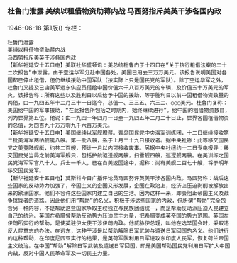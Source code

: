 ### 杜鲁门泄露  美续以租借物资助蒋内战  马西努指斥美英干涉各国内政

1946-06-18
第1版()
专栏：

    杜鲁门泄露
    美续以租借物资助蒋内战
    马西努指斥美英干涉各国内政
    【新华社延安十五日电】美联社华盛顿讯：美总统杜鲁门于十四日在“关于执行租借法案的二十二次报告”中泄露，由于空运华军分赴中国各处，美国已用去三万万美元。该报告说明美国对各国都已停止租借，但仍继续援助中国军队（按实际上只是国民党的军队）。除了空运华军之外，杜鲁门又提及已由美军远东供应员借给中国价值六千八百万美元的车辆，及价值五十万美元的军火。该报告称：所有这些以及胜利日以后给予中国的援助，等于胜利日以前中国租借物资数量的两倍，由一九四五年十二月三十一日迄今，总值一、三三五、六三二、○○○美元。杜鲁门复称：美国给中国的军事援助，“在此报告所包括之时期内，始终继续进行”。给中国的租借物资数目，列为世界第五位。他说：由一九四一年四月一日至一九四五年二月二十日止，世界各国租借物资的总值，为四百九十万万零九千六百万美元。
    【新华社延安十五日电】美国继续以军舰赠蒋。青岛国民党中央海军训练团，十二日继续接收第二批美海军两栖舰艇八艘。第一批八艘，系于上月二十九日接收者。据中央社称：此等移交国民党之美登陆舰艇，约共二百艘，预计一月以内可接收竣事。另据中央社纽约十二日专电报导：移交国民党当局之前美海军舰只，包括护航驱送舰两艘，扫雷舰四艘，巡逻舰两艘。在美训练之国民党海军军官八十人，兵士一千人，已在自美返国途中，据称：尚有美舰二百七十艘，将于明年移交国民党军。
    【新华社延安十五日电】莫斯科今日广播评论员马西努评英美干涉各国内政。马西努称：战后这些国家的反动势力加强了，帝国主义的企图又形发展，企图在政治上，经济上压迫剥削被解放出来的欧洲国家。他们不容许这些国家内建立自己的生活。因为这样一来，即会阻止帝国主义及战争挑拨者的道路。因此他们用“帮助”的名义，积极干涉这些国家的内政，但所谓“帮助”完全包含另一种内容，不是帮助这些国家争取主权独立与民族团结统一，而是帮助反动派压迫人民建立自己的统治。英国在希腊曾帮助反动势力压迫民主力量，把希腊变成英帝国的势力范围。英国在伊朗所实行的帮助，是使英驻伊大使干涉伊朗内政。他威胁伊总理，叫他在选举国会时，采取违反人民意志的办法。在远东，这种干涉是以帮助解除日军武装与遣送日军回国的名义。他们进行的这种帮助，在印度尼西亚实行的结果，是英荷军队利用日军进攻东印度人民军，恢复荷兰帝国主义统治。在中国“帮助”解除日军武装及遣送日军回国，即是美国帮助国民党利用日军扩大中国内战，反对中国人民革命军及一切民主力量。
